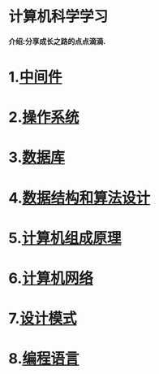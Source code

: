 # 计算机科学学习

#### 介绍:分享成长之路的点点滴滴.

# 1.[中间件](https://gitee.com/JKcoding/computer-science/tree/master/%E4%B8%AD%E9%97%B4%E4%BB%B6)

# 2.[操作系统](https://gitee.com/JKcoding/computer-science/tree/master/%E6%93%8D%E4%BD%9C%E7%B3%BB%E7%BB%9F)

# 3.[数据库](https://gitee.com/JKcoding/computer-science/tree/master/%E6%95%B0%E6%8D%AE%E5%BA%93)

# 4.[数据结构和算法设计](https://gitee.com/JKcoding/computer-science/tree/master/%E6%95%B0%E6%8D%AE%E7%BB%93%E6%9E%84%E5%92%8C%E7%AE%97%E6%B3%95%E8%AE%BE%E8%AE%A1)

# 5.[计算机组成原理](https://gitee.com/JKcoding/computer-science/tree/master/%E8%AE%A1%E7%AE%97%E6%9C%BA%E7%BB%84%E6%88%90%E5%8E%9F%E7%90%86)

# 6.[计算机网络](https://gitee.com/JKcoding/computer-science/tree/master/%E8%AE%A1%E7%AE%97%E6%9C%BA%E7%BD%91%E7%BB%9C)

# 7.[设计模式](https://gitee.com/JKcoding/computer-science/tree/master/%E8%AE%BE%E8%AE%A1%E6%A8%A1%E5%BC%8F)

# 8.[编程语言](https://gitee.com/JKcoding/computer-science/tree/master/%E7%BC%96%E7%A8%8B%E8%AF%AD%E8%A8%80)
